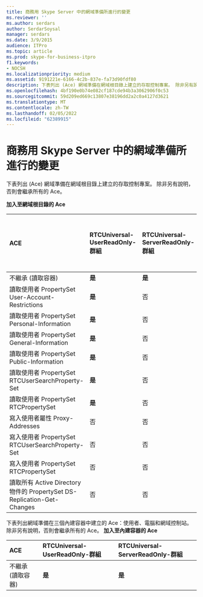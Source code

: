 ```yaml
---
title: 商務用 Skype Server 中的網域準備所進行的變更
ms.reviewer: ''
ms.author: serdars
author: SerdarSoysal
manager: serdars
ms.date: 3/9/2015
audience: ITPro
ms.topic: article
ms.prod: skype-for-business-itpro
f1.keywords:
- NOCSH
ms.localizationpriority: medium
ms.assetid: 9191221e-6166-4c2b-837e-fa73d90fdf80
description: 下表列出 (Ace) 網域準備在網域根目錄上建立的存取控制專案。 除非另有說明，否則會繼承所有的 Ace。
ms.openlocfilehash: 4bf190e0b74e082cf187cde94b3a3062906f0c53
ms.sourcegitcommit: 59d209ed669c13807e38196dd2a2c0a4127d3621
ms.translationtype: MT
ms.contentlocale: zh-TW
ms.lasthandoff: 02/05/2022
ms.locfileid: "62389915"
---
```

# <a name="changes-made-by-domain-preparation-in-skype-for-business-server"></a>商務用 Skype Server 中的網域準備所進行的變更
 
下表列出 (Ace) 網域準備在網域根目錄上建立的存取控制專案。 除非另有說明，否則會繼承所有的 Ace。
  
**加入至網域根目錄的 Ace**

|**ACE**|**RTCUniversal-UserReadOnly-群組**|**RTCUniversal-ServerReadOnly-群組**|**RTCUniversal-UserAdmins**|**RTCHSUniversal-服務**|**已驗證-使用者**|
|:-----|:-----|:-----|:-----|:-----|:-----|
|不繼承 (讀取容器)   <br/> |**是** <br/> |**是** <br/> |否  <br/> |否  <br/> |否  <br/> |
|讀取使用者 PropertySet User-Account-Restrictions  <br/> |**是** <br/> |否  <br/> |否  <br/> |否  <br/> |否  <br/> |
|讀取使用者 PropertySet Personal-Information  <br/> |**是** <br/> |否  <br/> |否  <br/> |否  <br/> |否  <br/> |
|讀取使用者 PropertySet General-Information  <br/> |**是** <br/> |否  <br/> |否  <br/> |否  <br/> |否  <br/> |
|讀取使用者 PropertySet Public-Information  <br/> |**是** <br/> |否  <br/> |否  <br/> |否  <br/> |否  <br/> |
|讀取使用者 PropertySet RTCUserSearchProperty-Set  <br/> |**是** <br/> |否  <br/> |否  <br/> |否  <br/> |**是** <br/> |
|讀取使用者 PropertySet RTCPropertySet  <br/> |**是** <br/> |否  <br/> |否  <br/> |否  <br/> |否  <br/> |
|寫入使用者屬性 Proxy-Addresses  <br/> |否  <br/> |否  <br/> |**是** <br/> |否  <br/> |否  <br/> |
|寫入使用者 PropertySet RTCUserSearchProperty-Set  <br/> |否  <br/> |否  <br/> |**是** <br/> |否  <br/> |否  <br/> |
|寫入使用者 PropertySet RTCPropertySet  <br/> |否  <br/> |否  <br/> |**是** <br/> |否  <br/> |否  <br/> |
|讀取所有 Active Directory 物件的 PropertySet DS-Replication-Get-Changes  <br/> |否  <br/> |否  <br/> |否  <br/> |**是** <br/> |否  <br/> |
   
下表列出網域準備在三個內建容器中建立的 Ace：使用者、電腦和網域控制站。 除非另有說明，否則會繼承所有的 Ace。
**加入至內建容器的 Ace**

|**ACE**|**RTCUniversal-UserReadOnly-群組**|**RTCUniversal-ServerReadOnly-群組**|
|:-----|:-----|:-----|
|不繼承 (讀取容器)   <br/> |**是** <br/> |**是** <br/> |
   

